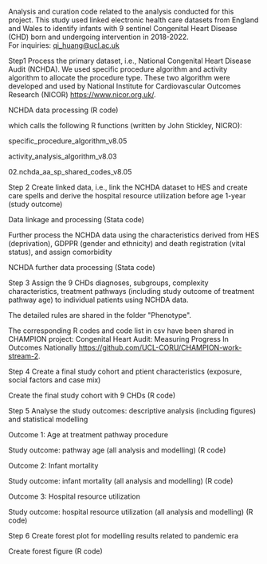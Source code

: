 Analysis and curation code related to the analysis conducted for this project.
This study used  linked electronic health care datasets from England and Wales to identify infants with 9 sentinel Congenital Heart Disease (CHD) born and undergoing intervention in 2018-2022.  
For inquiries: qi_huang@ucl.ac.uk

Step1
Process the primary dataset, i.e., National Congenital Heart Disease Audit (NCHDA). We used specific procedure algorithm  and activity algorithm to allocate the procedure type. These two algorithm were developed and used by National Institute for Cardiovascular Outcomes Research (NICOR) https://www.nicor.org.uk/.

NCHDA data processing (R code)

which calls the following R functions (written by John Stickley, NICRO):

specific_procedure_algorithm_v8.05

activity_analysis_algorithm_v8.03

02.nchda_aa_sp_shared_codes_v8.05

Step 2
Create linked data, i.e., link the NCHDA dataset to HES and create care spells and derive the hospital resource utilization before age 1-year (study outcome)

Data linkage and processing (Stata code)

Further process the NCHDA data using the characteristics derived from HES (deprivation), GDPPR (gender and ethnicity) and death registration (vital status), and assign comorbidity 

NCHDA further data processing (Stata code)

Step 3
Assign the 9 CHDs diagnoses, subgroups, complexity characteristics, treatment pathways  (including study outcome of treatment pathway age) to individual patients using NCHDA data. 

The detailed rules are shared in the folder "Phenotype".

The corresponding R codes and code list in csv have been shared in CHAMPION project: Congenital Heart Audit: Measuring Progress In Outcomes Nationally
https://github.com/UCL-CORU/CHAMPION-work-stream-2.

Step 4
Create a final study cohort and  ptient characteristics (exposure, social factors and case mix)

Create the final study cohort with 9 CHDs (R code)

Step 5
Analyse the study outcomes: descriptive analysis (including figures) and statistical modelling

Outcome 1: Age at treatment pathway procedure

Study outcome: pathway age (all analysis and modelling) (R code)

Outcome 2: Infant mortality

Study outcome: infant mortality (all analysis and modelling) (R code)

Outcome 3: Hospital resource utilization

Study outcome: hospital resource utilization (all analysis and modelling) (R code)


Step 6
Create forest plot for modelling results related to pandemic era

Create forest figure (R code)
